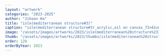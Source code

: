 ```yaml
---
layout: "artwork"
categories: "2023-2025"
author: "Jihoon Ha"
title: "isle(mediterranean structure#3)"
caption: "isle(mediterranean structure#3)_acrylic,oil on canvas_73×61㎝_2023"
image: "/assets/images/artworks/2023/isle(mediterranean%20structure%233)%20acrylic%2Coil%20on%20canvas%2073x61cm%202023.jpg"
thumb: "/assets/images/artworks/2023/thumbs/isle(mediterranean%20structure%233)%20acrylic%2Coil%20on%20canvas%2073x61cm%202023.jpg"
order: 120
orderByYear: 2023
---
```

